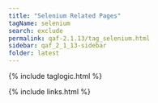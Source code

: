 ```yaml
---
title: "Selenium Related Pages"
tagName: selenium
search: exclude
permalink: qaf-2.1.13/tag_selenium.html
sidebar: qaf_2_1_13-sidebar
folder: latest
---
```

{% include taglogic.html %}

{% include links.html %}
